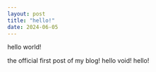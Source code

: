 ```yaml
---
layout: post
title: "hello!"
date: 2024-06-05
---
```


hello world!

the official first post of my blog! hello void! hello!
